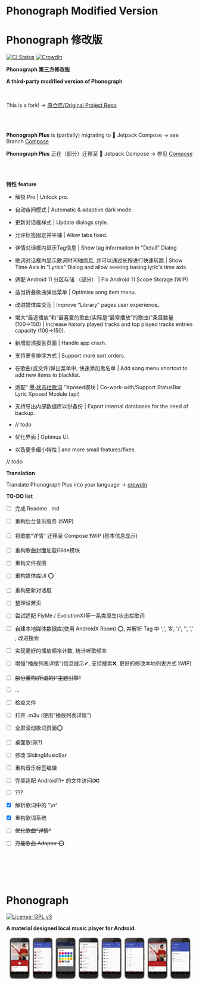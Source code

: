 # Phonograph Modified Version

# Phonograph 修改版

[<img src="https://github.com/chr56/Phonograph/workflows/ci/badge.svg" alt="CI Status">](https://github.com/chr56/Phonograph_Plus/actions/workflows/ci.yml)
[![Crowdin](https://badges.crowdin.net/phonograph-plus/localized.svg)](https://crowdin.com/project/phonograph-plus)

**Phonograph 第三方修改版**

**A third-party modified version of Phonograph**

<br/>

This is a fork! -> [原仓库/Original Project Repo](https://github.com/kabouzeid/Phonograph)

<br/>
<br/>

**Phonograph Plus** is (partially) migrating to 🚀 Jetpack Compose -> see Branch [Compose](https://github.com/chr56/Phonograph_Plus/tree/Compose)

**Phonograph Plus** 正在（部分）迁移至 🚀 Jetpack Compose -> 参见 [Compose](https://github.com/chr56/Phonograph_Plus/tree/Compose)

<br/>
<br/>

**特性**
**feature**

* 解锁 Pro | Unlock pro.

* 自动夜间模式 | Automatic & adaptive dark mode.

* 更新对话框样式 | Update dialogs style.

* 允许标签固定并平铺 | Allow tabs fixed.

* 详情对话框内显示Tag信息 | Show tag information in "Detail" Dialog

* 歌词对话框内显示歌词时间轴信息, 并可以通过长按进行快速转跳 | Show Time Axis in "Lyrics" Dialog and allow seeking basing
  lyric's time axis.

* 适配 Android 11 分区存储 （部分） | Fix Android 11 Scope Storage.(WIP)

* 适当折叠歌曲弹出菜单 | Optimise song item menu.

* 改进媒体库交互 | Improve “Library” pages user experience。

* 增大“最近播放”和“最喜爱的歌曲(实际是“最常播放”的歌曲)”条目数量(100→150) | Increase history played tracks and top played
  tracks entries capacity (100->150).

* 新增崩溃报告页面 | Handle app crash.

* 支持更多排序方式 | Support more sort orders.

* 在歌曲(或文件)弹出菜单中, 快速添加黑名单 | Add song menu shortcut to add new items to blacklist.

* 适配" [墨·状态栏歌词](https://github.com/577fkj/StatusBarLyric) "Xposed模块 | Co-work-with/Support
  StatusBar Lyric Xposed Module (api)
  
* 支持导出内部数据库以供备份 | Export internal databases for the need of backup.

* // todo

* 优化界面 | Optimus UI.

* 以及更多细小特性 | and more small features/fixes.

// todo


**Translation**

Translate Phonograph Plus into your language -> [crowdin](https://crowdin.com/project/phonograph-plus)


**TO-DO list**

- [ ] 完成 Readme . md

- [ ] 重构后台音乐服务 (❗WIP)
  
- [ ] 将歌曲“详情” 迁移至 Compose ❗WIP (基本信息显示)
  
- [ ] 重构歌曲封面加载Glide模块

- [ ] 重构文件视图 

- [ ] 重构媒体库UI ⭕

- [ ] 重构更新对话框

- [ ] 整理设置页
  
- [ ] 尝试适配 FlyMe / EvolutionX(等一系类原生)状态栏歌词

- [ ] 自建本地媒体数据库(使用 AndroidX Room) ⭕, 并解析 Tag 中 ‘;’, '&', '/', '\', ',' , 改进搜索

- [ ] 实现更好的播放频率计数, 统计听歌频率

- [ ] 增强“播放列表详情”(信息展示✔, 支持搜索❌, 更好的修改本地列表方式 ❗WIP)

- [ ] <del>部分重构(所谓的)"主题引擎"</del>

- [ ]  ...

- [ ] 检查文件

- [ ] 打开 .m3u (使用"播放列表详情")

- [ ] 全屏滚动歌词页面⭕

- [ ] 桌面歌词(?)

- [ ] 修改 SlidingMusicBar

- [ ] 重构音乐标签编辑

- [ ] 完美适配 Android11+ 的文件访问(❌)

- [ ] ???

- [x] 解析歌词中的 "\n"

- [x] 重构歌词系统

- [ ] <del>优化歌曲“详情”</del>

- [ ] <del>万能歌曲 Adapter ⭕</del>

<br/>
<br/>
<br/>
<br/>

# Phonograph

[![License: GPL v3](https://img.shields.io/badge/License-GPL%20v3-blue.svg)](https://github.com/chr56/Phonograph_Plus/blob/release/LICENSE.txt)

**A material designed local music player for Android.**

![Screenshots](./art/art.jpg?raw=true)

